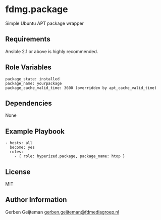 fdmg.package
=========

Simple Ubuntu APT package wrapper

Requirements
------------

Ansible 2.1 or above is highly recommended.

Role Variables
--------------

	package_state: installed
	package_name: yourpackage
	package_cache_valid_time: 3600 (overridden by apt_cache_valid_time)

Dependencies
------------

None

Example Playbook
----------------

    - hosts: all
      become: yes
      roles:
        - { role: hyperized.package, package_name: htop }

License
-------

MIT

Author Information
------------------

Gerben Geijteman <gerben.geijteman@fdmediagroep.nl>
